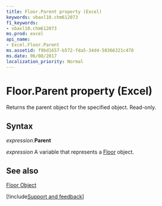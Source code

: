 ```yaml
---
title: Floor.Parent property (Excel)
keywords: vbaxl10.chm612073
f1_keywords:
- vbaxl10.chm612073
ms.prod: excel
api_name:
- Excel.Floor.Parent
ms.assetid: f9bd1657-b572-fda5-34d4-50366321c478
ms.date: 06/08/2017
localization_priority: Normal
---
```



# Floor.Parent property (Excel)

Returns the parent object for the specified object. Read-only.


## Syntax

_expression_.**Parent**

_expression_ A variable that represents a [Floor](Excel.Floor-graph-property.md) object.


## See also


[Floor Object](Excel.Floor(object).md)

[!include[Support and feedback](~/includes/feedback-boilerplate.md)]